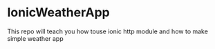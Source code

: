 # IonicWeatherApp
This repo will teach you how touse ionic http module and how to make simple weather app

